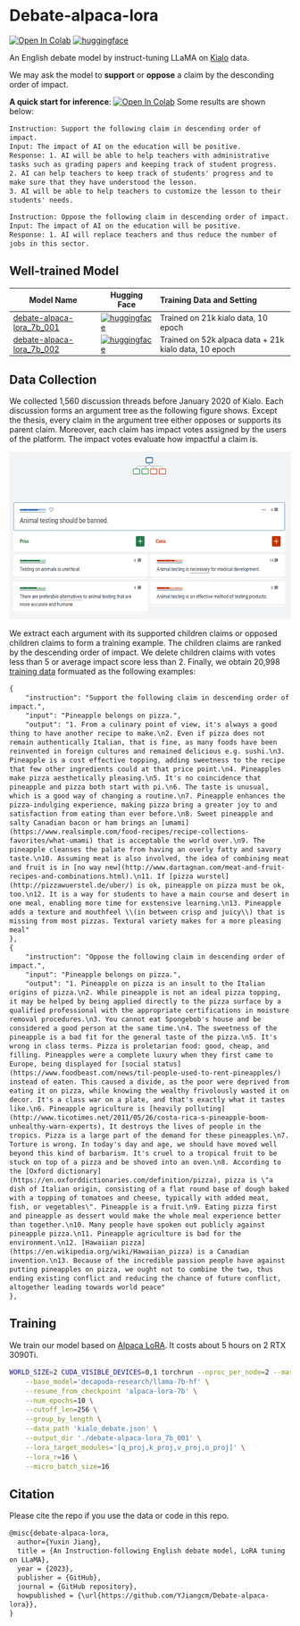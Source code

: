 # Debate-alpaca-lora
<a href="https://colab.research.google.com/drive/1emuN4LcO4X2-BCoATbhawIZeGBr-d3Y-?usp=sharing" target="_parent"><img src="https://colab.research.google.com/assets/colab-badge.svg" alt="Open In Colab"/></a>
[![huggingface](https://img.shields.io/badge/%F0%9F%A4%97-huggingface-yellow)](https://huggingface.co/YuxinJiang/debate-alpaca-lora_7b_001)


An English debate model by instruct-tuning LLaMA on [Kialo](https://www.kialo.com/) data. 

We may ask the model to **support** or **oppose** a claim by the desconding order of impact.

**A quick start for inference**: <a href="https://colab.research.google.com/drive/1emuN4LcO4X2-BCoATbhawIZeGBr-d3Y-?usp=sharing" target="_parent"><img src="https://colab.research.google.com/assets/colab-badge.svg" alt="Open In Colab"/></a> Some results are shown below:

```
Instruction: Support the following claim in descending order of impact.
Input: The impact of AI on the education will be positive.
Response: 1. AI will be able to help teachers with administrative tasks such as grading papers and keeping track of student progress.
2. AI can help teachers to keep track of students' progress and to make sure that they have understood the lesson.
3. AI will be able to help teachers to customize the lesson to their students' needs.
```

```
Instruction: Oppose the following claim in descending order of impact.
Input: The impact of AI on the education will be positive.
Response: 1. AI will replace teachers and thus reduce the number of jobs in this sector.
```

## Well-trained Model

| Model Name | Hugging Face | Training Data and Setting |
| --- | --- | :--- |
| [debate-alpaca-lora_7b_001](https://huggingface.co/YuxinJiang/debate-alpaca-lora_7b_001) | [![huggingface](https://img.shields.io/badge/%F0%9F%A4%97-huggingface-yellow)](https://huggingface.co/YuxinJiang/debate-alpaca-lora_7b_001) | Trained on 21k kialo data, 10 epoch |
| [debate-alpaca-lora_7b_002](https://huggingface.co/YuxinJiang/debate-alpaca-lora_7b_002) | [![huggingface](https://img.shields.io/badge/%F0%9F%A4%97-huggingface-yellow)](https://huggingface.co/YuxinJiang/debate-alpaca-lora_7b_002) | Trained on 52k alpaca data + 21k kialo data, 10 epoch |

## Data Collection
We collected 1,560 discussion threads before January 2020 of Kialo. Each discussion forms an argument tree as the following figure shows. Except the thesis, every claim in the argument tree either opposes or supports its parent claim. Moreover, each claim has impact votes assigned by the users of the platform. The impact votes evaluate how impactful a claim is.

<img src="https://github.com/YJiangcm/Debate-alpaca-lora/blob/master/pics/kialo_example.png" width="600" height="300">

We extract each argument with its supported children claims or opposed children claims to form a training example. The children claims are ranked by the descending order of impact. We delete children claims with votes less than 5 or average impact score less than 2. Finally, we obtain 20,998 [training data](https://github.com/YJiangcm/Debate-alpaca-lora/blob/master/kialo_debate.json) formuated as the following examples:
```
{
    "instruction": "Support the following claim in descending order of impact.",
    "input": "Pineapple belongs on pizza.",
    "output": "1. From a culinary point of view, it's always a good thing to have another recipe to make.\n2. Even if pizza does not remain authentically Italian, that is fine, as many foods have been reinvented in foreign cultures and remained delicious e.g. sushi.\n3. Pineapple is a cost effective topping, adding sweetness to the recipe that few other ingredients could at that price point.\n4. Pineapples make pizza aesthetically pleasing.\n5. It's no coincidence that pineapple and pizza both start with pi.\n6. The taste is unusual, which is a good way of changing a routine.\n7. Pineapple enhances the pizza-indulging experience, making pizza bring a greater joy to and satisfaction from eating than ever before.\n8. Sweet pineapple and salty Canadian bacon or ham brings an [umami](https://www.realsimple.com/food-recipes/recipe-collections-favorites/what-umami) that is acceptable the world over.\n9. The pineapple cleanses the palate from having an overly fatty and savory taste.\n10. Assuming meat is also involved, the idea of combining meat and fruit is in [no way new](http://www.dartagnan.com/meat-and-fruit-recipes-and-combinations.html).\n11. If [pizza wurstel](http://pizzawuerstel.de/uber/) is ok, pineapple on pizza must be ok, too.\n12. It is a way for students to have a main course and desert in one meal, enabling more time for exstensive learning.\n13. Pineapple adds a texture and mouthfeel \\(in between crisp and juicy\\) that is missing from most pizzas. Textural variety makes for a more pleasing meal"
},
{
    "instruction": "Oppose the following claim in descending order of impact.",
    "input": "Pineapple belongs on pizza.",
    "output": "1. Pineapple on pizza is an insult to the Italian origins of pizza.\n2. While pineapple is not an ideal pizza topping, it may be helped by being applied directly to the pizza surface by a qualified professional with the appropriate certifications in moisture removal procedures.\n3. You cannot eat Spongebob's house and be considered a good person at the same time.\n4. The sweetness of the pineapple is a bad fit for the general taste of the pizza.\n5. It's wrong in class terms. Pizza is proletarian food: good, cheap, and filling. Pineapples were a complete luxury when they first came to Europe, being displayed for [social status](https://www.foodbeast.com/news/til-people-used-to-rent-pineapples/) instead of eaten. This caused a divide, as the poor were deprived from eating it on pizza, while knowing the wealthy frivolously wasted it on decor. It's a class war on a plate, and that's exactly what it tastes like.\n6. Pineapple agriculture is [heavily polluting](http://www.ticotimes.net/2011/05/26/costa-rica-s-pineapple-boom-unhealthy-warn-experts), It destroys the lives of people in the tropics. Pizza is a large part of the demand for these pineapples.\n7. Torture is wrong. In today's day and age, we should have moved well beyond this kind of barbarism. It's cruel to a tropical fruit to be stuck on top of a pizza and be shoved into an oven.\n8. According to the [Oxford dictionary](https://en.oxforddictionaries.com/definition/pizza), pizza is \"a dish of Italian origin, consisting of a flat round base of dough baked with a topping of tomatoes and cheese, typically with added meat, fish, or vegetables\". Pineapple is a fruit.\n9. Eating pizza first and pineapple as dessert would make the whole meal experience better than together.\n10. Many people have spoken out publicly against pineapple pizza.\n11. Pineapple agriculture is bad for the environment.\n12. [Hawaiian pizza](https://en.wikipedia.org/wiki/Hawaiian_pizza) is a Canadian invention.\n13. Because of the incredible passion people have against putting pineapples on pizza, we ought not to combine the two, thus ending existing conflict and reducing the chance of future conflict, altogether leading towards world peace"
},
```

## Training
We train our model based on [Alpaca LoRA](https://github.com/tloen/alpaca-lora). It costs about 5 hours on 2 RTX 3090Ti.
```bash
WORLD_SIZE=2 CUDA_VISIBLE_DEVICES=0,1 torchrun --nproc_per_node=2 --master_port=1234 finetune.py \
    --base_model='decapoda-research/llama-7b-hf' \
    --resume_from_checkpoint 'alpaca-lora-7b' \
    --num_epochs=10 \
    --cutoff_len=256 \
    --group_by_length \
    --data_path 'kialo_debate.json' \
    --output_dir './debate-alpaca-lora_7b_001' \
    --lora_target_modules='[q_proj,k_proj,v_proj,o_proj]' \
    --lora_r=16 \
    --micro_batch_size=16
```


## Citation

Please cite the repo if you use the data or code in this repo.

```
@misc{debate-alpaca-lora,
  author={Yuxin Jiang},
  title = {An Instruction-following English debate model, LoRA tuning on LLaMA},
  year = {2023},
  publisher = {GitHub},
  journal = {GitHub repository},
  howpublished = {\url{https://github.com/YJiangcm/Debate-alpaca-lora}},
}
```
